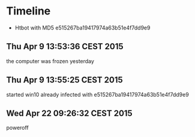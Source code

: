 # Timeline
- Htbot with MD5 e515267ba19417974a63b51e4f7dd9e9

## Thu Apr  9 13:53:36 CEST 2015
the computer was frozen yesterday

## Thu Apr  9 13:55:25 CEST 2015
started win10 already infected with e515267ba19417974a63b51e4f7dd9e9

## Wed Apr 22 09:26:32 CEST 2015
poweroff
